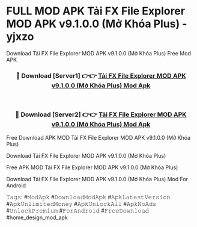 # FULL MOD APK Tải FX File Explorer MOD APK v9.1.0.0 (Mở Khóa Plus) - yjxzo
Download Tải FX File Explorer MOD APK v9.1.0.0 (Mở Khóa Plus) Free Mod APK

<div align="center">
<h3>🔴 Download [Server1] 👉👉 <a href="https://apk-comot.site?title=Tải_FX_File_Explorer_MOD_APK_v9.1.0.0_(Mở_Khóa_Plus)">Tải FX File Explorer MOD APK v9.1.0.0 (Mở Khóa Plus) Mod Apk</a></h3><br>

<h3>🔴 Download [Server2] 👉👉 <a href="https://apk-comot.site?title=Tải_FX_File_Explorer_MOD_APK_v9.1.0.0_(Mở_Khóa_Plus)">Tải FX File Explorer MOD APK v9.1.0.0 (Mở Khóa Plus) Mod Apk</a></h3>
</div>


Free Download APK MOD Tải FX File Explorer MOD APK v9.1.0.0 (Mở Khóa Plus)

Download Tải FX File Explorer MOD APK v9.1.0.0 (Mở Khóa Plus) 

Free APK MOD Tải FX File Explorer MOD APK v9.1.0.0 (Mở Khóa Plus) 

Download Tải FX File Explorer MOD APK v9.1.0.0 (Mở Khóa Plus) Mod For Android

𝚃𝚊𝚐𝚜: #𝙼𝚘𝚍𝙰𝚙𝚔 #𝙳𝚘𝚠𝚗𝚕𝚘𝚊𝚍𝙼𝚘𝚍𝙰𝚙𝚔 #𝙰𝚙𝚔𝙻𝚊𝚝𝚎𝚜𝚝𝚅𝚎𝚛𝚜𝚒𝚘𝚗 #𝙰𝚙𝚔𝚄𝚗𝚕𝚒𝚖𝚒𝚝𝚎𝚍𝙼𝚘𝚗𝚎𝚢 #𝙰𝚙𝚔𝚄𝚗𝚕𝚘𝚌𝚔𝙰𝚕𝚕 #𝙰𝚙𝚔𝙽𝚘𝙰𝚍𝚜 #𝚄𝚗𝚕𝚘𝚌𝚔𝙿𝚛𝚎𝚖𝚒𝚞𝚖 #𝙵𝚘𝚛𝙰𝚗𝚍𝚛𝚘𝚒𝚍 #𝙵𝚛𝚎𝚎𝙳𝚘𝚠𝚗𝚕𝚘𝚊𝚍 #home_design_mod_apk
